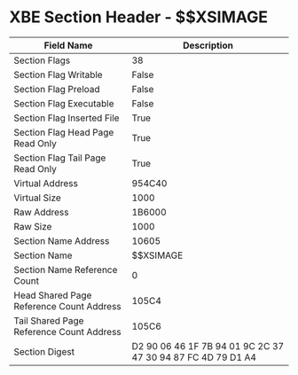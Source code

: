 # XBE Section Header - $$XSIMAGE

| Field Name | Description |
|---|---|
| Section Flags | 38 |
| Section Flag Writable | False |
| Section Flag Preload | False |
| Section Flag Executable | False |
| Section Flag Inserted File | True |
| Section Flag Head Page Read Only | True |
| Section Flag Tail Page Read Only | True |
| Virtual Address | 954C40 |
| Virtual Size | 1000 |
| Raw Address | 1B6000 |
| Raw Size | 1000 |
| Section Name Address | 10605 |
| Section Name | $$XSIMAGE |
| Section Name Reference Count | 0 |
| Head Shared Page Reference Count Address | 105C4 |
| Tail Shared Page Reference Count Address | 105C6 |
| Section Digest | D2 90 06 46 1F 7B 94 01 9C 2C 37 47 30 94 87 FC 4D 79 D1 A4 |
